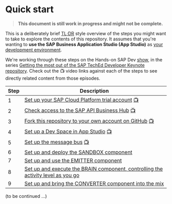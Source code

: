 # Quick start

> **This document is still work in progress and might not be complete.**

This is a deliberately brief [TL;DR](https://www.urbandictionary.com/define.php?term=tl%3Bdr) style overview of the steps you might want to take to explore the contents of this repository. It assumes that you're wanting to **use the SAP Business Application Studio (App Studio)** as [your development environment](README.md#a-development-environment).

We're working through these steps on the Hands-on SAP Dev [show](https://blogs.sap.com/2020/11/09/an-overview-of-sap-developers-video-content/#shows), in the series [Getting the most out of the SAP TechEd Developer Keynote repository](https://www.youtube.com/playlist?list=PL6RpkC85SLQCBncEWbkHTLz7ykB9C7yof). Check out the 📺 video links against each of the steps to see directly related content from those episodes.

|Step|Description|
|-|-|
|1|[Set up your SAP Cloud Platform trial account](README.md#an-sap-cloud-platform-trial-account) [📺](https://youtu.be/9Q-84fxe0Jg?t=765)|
|2|[Check access to the SAP API Business Hub](README.md#access-to-the-sap-business-api-hub) [📺](https://youtu.be/9Q-84fxe0Jg?t=945)|
|3|[Fork this repository to your own account on GitHub](README.md#download-and-installation) [📺](https://youtu.be/9Q-84fxe0Jg?t=1410)|
|4|[Set up a Dev Space in App Studio](usingappstudio/) [📺](https://youtu.be/9Q-84fxe0Jg?t=2250)|
|5|[Set up the message bus](messagebus/) [📺](https://www.youtube.com/watch?v=0-b-V5vd14Y&list=PL6RpkC85SLQCBncEWbkHTLz7ykB9C7yof&index=2)|
|6|[Set up and deploy the SANDBOX component](s4hana/sandbox/)|
|7|[Set up and use the EMITTER component](s4hana/event/)|
|8|[Set up and execute the BRAIN component, controlling the activity level as you go](cap/brain/)|
|9|[Set up and bring the CONVERTER component into the mix](converter/)|

(to be continued ...)

